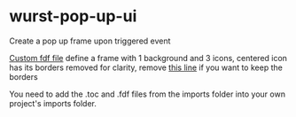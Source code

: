 # wurst-pop-up-ui
Create a pop up frame upon triggered event

[Custom fdf file](https://github.com/Jaccouille/wurst-pop-up-ui/blob/main/imports/PopUp.fdf) define a frame with 1 background and 3 icons, centered icon has its borders removed for clarity, remove [this line](https://github.com/Jaccouille/wurst-pop-up-ui/blob/main/imports/PopUp.fdf#L32) if you want to keep the borders

You need to add the .toc and .fdf files from the imports folder into your own project's imports folder.
